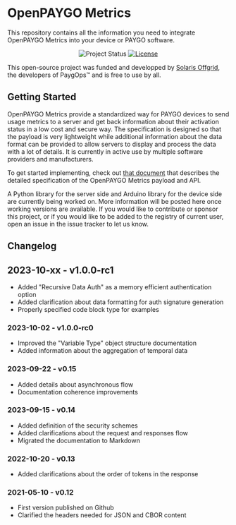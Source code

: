# OpenPAYGO Metrics

This repository contains all the information you need to integrate OpenPAYGO Metrics into your device or PAYGO software. 

<p align="center">
  <img
    alt="Project Status"
    src="https://img.shields.io/badge/Project%20Status-active-blue"
  >
  <a href="https://github.com/openpaygo/metrics/blob/main/LICENSE" target="_blank">
    <img
      alt="License"
      src="https://img.shields.io/github/license/openpaygo/metrics"
    >
  </a>
</p>

This open-source project was funded and developped by [Solaris Offgrid](https://www.solarisoffgrid.com/), the developers of PaygOps™ and is free to use by all. 


## Getting Started

OpenPAYGO Metrics provide a standardized way for PAYGO devices to send usage metrics to a server and get back information about their activation status in a low cost and secure way. The specification is designed so that the payload is very lightweight while additional information about the data format can be provided to allow servers to display and process the data with a lot of details. It is currently in active use by multiple software providers and manufacturers. 

To get started implementing, check out [that document](https://github.com/openpaygo/metrics/blob/main/Specifications.md) that describes the detailed specification of the OpenPAYGO Metrics payload and API. 

A Python library for the server side and Arduino library for the device side are currently being worked on. More information will be posted here once working versions are available. If you would like to contribute or sponsor this project, or if you would like to be added to the registry of current user, open an issue in the issue tracker to let us know. 


## Changelog

## 2023-10-xx - v1.0.0-rc1
- Added "Recursive Data Auth" as a memory efficient authentication option
- Added clarification about data formatting for auth signature generation
- Properly specified code block type for examples

### 2023-10-02 - v1.0.0-rc0
- Improved the "Variable Type" object structure documentation
- Added information about the aggregation of temporal data

### 2023-09-22 - v0.15
- Added details about asynchronous flow
- Documentation coherence improvements

### 2023-09-15 - v0.14
- Added definition of the security schemes
- Added clarifications about the request and responses flow
- Migrated the documentation to Markdown

### 2022-10-20 - v0.13
- Added clarifications about the order of tokens in the response

### 2021-05-10 - v0.12
- First version published on Github
- Clarified the headers needed for JSON and CBOR content
